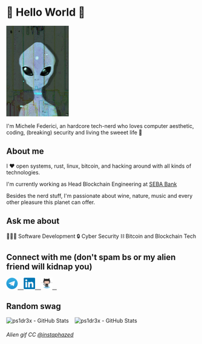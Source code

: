 # 👾 Hello World 👾

<img src="resources/alien.gif" width="165" height="240">

I'm Michele Federici, an hardcore tech-nerd who loves computer aesthetic, coding, (breaking) security and living the sweeet life 🍷

## About me

I ♥ open systems, rust, linux, bitcoin, and hacking around with all kinds of technologies.

I'm currently working as Head Blockchain Engineering at [SEBA Bank](https://seba.swiss/ "SEBA Bank")

Besides the nerd stuff, I'm passionate about wine, nature, music and every other pleasure this planet can offer.

## Ask me about

👨🏼‍💻  Software Development  🔒  Cyber Security  ⛓  Bitcoin and Blockchain Tech

## Connect with me (don't spam bs or my alien friend will kidnap you)

<a href="https://telegram.me/ps1dr3x" target="_blank">
    <img alt="ps1dr3x - Telegram" width="30px" src="resources/telegram.svg" />&nbsp; &nbsp;
</a>
<a href="https://www.linkedin.com/in/michelefederici/" target="_blank">
    <img alt="Michele Federici - LinkedIn" width="30px" src="resources/linkedin.svg" />&nbsp; &nbsp;
</a>
<a href="https://github.com/ps1dr3x" target="_blank">
    <img alt="Michele Federici - GitHub" width="30px" src="resources/github.svg" />&nbsp; &nbsp;
</a>

## Random swag

<img src="https://github-readme-stats.vercel.app/api?username=ps1dr3x&show_icons=true&count_private=true&theme=radical" alt="ps1dr3x - GitHub Stats">&nbsp; &nbsp;
<img src="https://github-readme-stats.vercel.app/api/top-langs/?username=ps1dr3x&layout=compact&show_icons=true&count_private=true&theme=radical" alt="ps1dr3x - GitHub Stats">

###### Alien gif CC [@instaphazed](https://linktr.ee/instaphazed)
